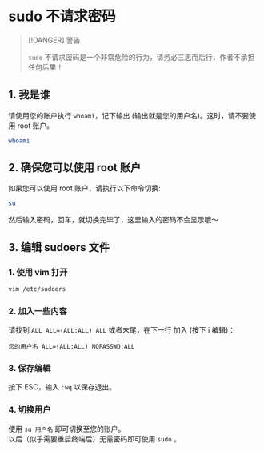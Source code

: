 # sudo 不请求密码


> [!DANGER] 警告
>
> `sudo` 不请求密码是一个非常危险的行为，请务必三思而后行，作者不承担任何后果！


## 1. 我是谁

请使用您的账户执行 `whoami`，记下输出 (输出就是您的用户名)。这时，请不要使用 root 账户。

```bash
whoami
```

## 2. 确保您可以使用 root 账户

如果您可以使用 root 账户，请执行以下命令切换:

```bash
su
```

然后输入密码，回车，就切换完毕了，这里输入的密码不会显示哦～

## 3. 编辑 sudoers 文件

### 1. 使用 vim 打开

```bash
vim /etc/sudoers
```

### 2. 加入一些内容

请找到 `ALL ALL=(ALL:ALL) ALL` 或者末尾，在下一行 加入 (按下 i 编辑)：

```
您的用户名 ALL=(ALL:ALL) NOPASSWD:ALL
```

### 3. 保存编辑

按下 ESC，输入 `:wq` 以保存退出。

### 4. 切换用户

使用 `su 用户名` 即可切换至您的账户。<br>
以后（似乎需要重启终端后）无需密码即可使用 `sudo` 。
